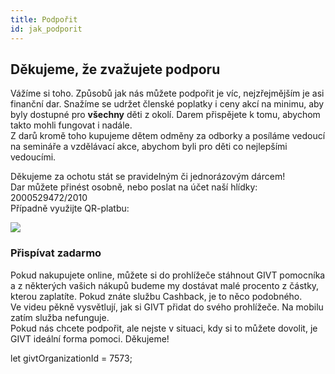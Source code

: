 ```yaml
---
title: Podpořit
id: jak_podporit
---
```

## Děkujeme, že zvažujete podporu

Vážíme si toho. Způsobů jak nás můžete podpořit je víc, nejzřejmějším je asi finanční dar. Snažíme se udržet členské poplatky i ceny akcí na minimu, aby byly dostupné pro **všechny** děti z okolí. Darem přispějete k tomu, abychom takto mohli fungovat i nadále.  
Z darů kromě toho kupujeme dětem odměny za odborky a posíláme vedoucí na semináře a vzdělávací akce, abychom byli pro děti co nejlepšími vedoucími.

Děkujeme za ochotu stát se pravidelným či jednorázovým dárcem!  
Dar můžete přinést osobně, nebo poslat na účet naší hlídky: 2000529472/2010  
Případně využijte QR-platbu: 

![](https://prestice.royalrangers.cz/wp-content/uploads/qr_dar_RR.png)

### Přispívat zadarmo

Pokud nakupujete online, můžete si do prohlížeče stáhnout GIVT pomocníka a z některých vašich nákupů budeme my dostávat malé procento z částky, kterou zaplatíte. Pokud znáte službu Cashback, je to něco podobného.   
Ve videu pěkně vysvětlují, jak si GIVT přidat do svého prohlížeče. Na mobilu zatím služba nefunguje.  
Pokud nás chcete podpořit, ale nejste v situaci, kdy si to můžete dovolit, je GIVT ideální forma pomoci. Děkujeme!

let givtOrganizationId = 7573;
